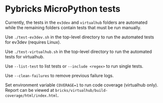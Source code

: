 # Pybricks MicroPython tests

Currently, the tests in the `ev3dev` and `virtualhub` folders are automated
while the remaining folders contain tests that must be run manually.

Use `./test-ev3dev.sh` in the top-level directory to run the automated tests
for ev3dev (requires Linux).

Use `./test-virtualhub.sh` in the top-level directory to run the automated tests
for virtualhub.

Use `--list-test` to list tests or `--include <regex>` to run single tests.

Use `--clean-failures` to remove previous failure logs.

Set environment variable `COVERAGE=1` to run code coverage (virtualhub only).
Report can be viewed at `bricks/virtualhub/build-coverage/html/index.html`.
